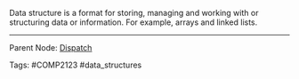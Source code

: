 Data structure is a format for storing, managing and working with or structuring data or information. For example, arrays and linked lists.

---

Parent Node: [Dispatch](../Dispatch.md#)

Tags: #COMP2123 #data_structures
